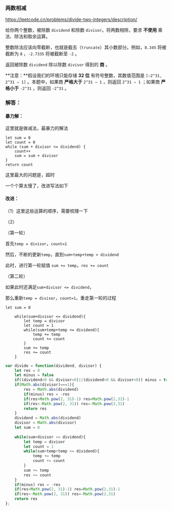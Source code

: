 ### 两数相减

https://leetcode.cn/problems/divide-two-integers/description/



给你两个整数，被除数 `dividend` 和除数 `divisor`。将两数相除，要求 **不使用** 乘法、除法和取余运算。

整数除法应该向零截断，也就是截去（`truncate`）其小数部分。例如，`8.345` 将被截断为 `8` ，`-2.7335` 将被截断至 `-2` 。

返回被除数 `dividend` 除以除数 `divisor` 得到的 **商** 。

**注意：**假设我们的环境只能存储 **32 位** 有符号整数，其数值范围是 `[−2^31, 2^31 − 1]` 。本题中，如果商 **严格大于** `2^31 − 1` ，则返回 `2^31 − 1` ；如果商 **严格小于** `-2^31` ，则返回 `-2^31` 。



### 解答：

#### 暴力解：

这里就是做减法，最暴力的解法

```
let sum = 0
let count = 0
while (sum + divisor <= dividend) {
	count++
	sum = sum + divisor
}
return count
```

这里最大的问题是，超时

一个个算太慢了，改进写法如下

#### 改进：

（1）这里这些运算的顺序，需要梳理一下

（2）

（第一轮）

首先`temp = divisor`，`count=1`

然后，不断的更新`temp`，直到`sum+temp+temp > dividend`

此时，进行第一轮赋值 `sum += temp`，`res += count`

（第二轮）

如果此时还满足`sum+divisor <= dividend`，

那么重新`temp = divisor`，`count=1`，重走第一轮的过程

```
let sum = 0
    
    while(sum+divisor <= dividend){
        let temp = divisor
        let count = 1
        while(sum+temp+temp <= dividend){
            temp += temp
            count += count
        }
        sum += temp
        res += count
    }
```







```js
var divide = function(dividend, divisor) {
    let res = 0
    let minus = false
    if((dividend<0 && divisor>0)||(dividend>0 && divisor<0)) minus = true
    if(Math.abs(divisor)===1){
        res = Math.abs(dividend)
        if(minus) res = -res
        if(res>Math.pow(2, 31)-1) res=Math.pow(2,31)-1
        if(res<-Math.pow(2, 31)) res=-Math.pow(2,31)
        return res
    }
    dividend = Math.abs(dividend)
    divisor = Math.abs(divisor)
    let sum = 0
    
    while(sum+divisor <= dividend){
        let temp = divisor
        let count = 1
        while(sum+temp+temp <= dividend){
            temp += temp
            count += count
        }
        sum += temp
        res += count
    }
    if(minus) res = -res
    if(res>Math.pow(2, 31)-1) res=Math.pow(2,31)-1
    if(res<-Math.pow(2, 31)) res=-Math.pow(2,31)
    return res
};
```

